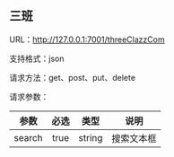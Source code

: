 ## 三班

URL：http://127.0.0.1:7001/threeClazzCom

支持格式：json

请求方法：get、post、put、delete

请求参数：

参数| 必选 | 类型 | 说明
:-: | :-: | :-: | :-: 
search | true | string | 搜索文本框